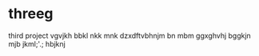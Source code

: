 # threeg
third project
vgvjkh
bbkl
nkk
 mnk
 dzxdftvbhnjm
 bn mbm  ggxghvhj bggkjn
 mjb
 jkml;'.;
 hbjknj
